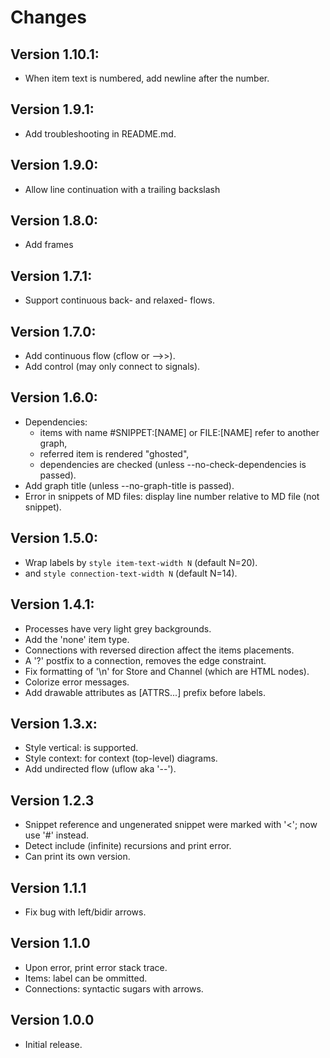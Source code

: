 # Changes

## Version 1.10.1:
- When item text is numbered, add newline after the number.

## Version 1.9.1:
- Add troubleshooting in README.md.

## Version 1.9.0:
- Allow line continuation with a trailing backslash

## Version 1.8.0:
- Add frames

## Version 1.7.1:
- Support continuous back- and relaxed- flows.

## Version 1.7.0:
- Add continuous flow (cflow or -->>).
- Add control (may only connect to signals).

## Version 1.6.0:
- Dependencies:
  - items with name #SNIPPET:[NAME] or FILE:[NAME] refer to another graph,
  - referred item is rendered "ghosted",
  - dependencies are checked (unless --no-check-dependencies is passed).
- Add graph title (unless --no-graph-title is passed).
- Error in snippets of MD files: display line number relative to MD file (not snippet).

## Version 1.5.0:
- Wrap labels by `style item-text-width N` (default N=20).
- and `style connection-text-width N` (default N=14).

## Version 1.4.1:
- Processes have very light grey backgrounds.
- Add the 'none' item type.
- Connections with reversed direction affect the items placements.
- A '?' postfix to a connection, removes the edge constraint.
- Fix formatting of '\n' for Store and Channel (which are HTML nodes).
- Colorize error messages.
- Add drawable attributes as [ATTRS...] prefix before labels.


## Version 1.3.x:
- Style vertical: is supported.
- Style context: for context (top-level) diagrams.
- Add undirected flow (uflow aka '--').

## Version 1.2.3
- Snippet reference and ungenerated snippet were marked with '<'; now
  use '#' instead.
- Detect include (infinite) recursions and print error.
- Can print its own version.

## Version 1.1.1
- Fix bug with left/bidir arrows.

## Version 1.1.0
- Upon error, print error stack trace.
- Items: label can be ommitted.
- Connections: syntactic sugars with arrows.

## Version 1.0.0
- Initial release.

